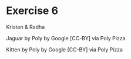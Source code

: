 # Exercise 6

Kristen & Radha

Jaguar by Poly by Google [CC-BY] via Poly Pizza

Kitten by Poly by Google [CC-BY] via Poly Pizza
 
